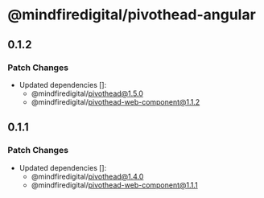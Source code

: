 # @mindfiredigital/pivothead-angular

## 0.1.2

### Patch Changes

- Updated dependencies []:
  - @mindfiredigital/pivothead@1.5.0
  - @mindfiredigital/pivothead-web-component@1.1.2

## 0.1.1

### Patch Changes

- Updated dependencies []:
  - @mindfiredigital/pivothead@1.4.0
  - @mindfiredigital/pivothead-web-component@1.1.1
